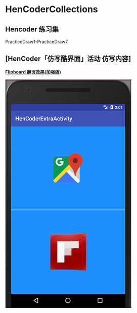 # HenCoderCollections


## Hencoder 练习集

PracticeDraw1-PracticeDraw7 

## [HenCoder「仿写酷界面」活动 仿写内容]


**[Flipboard 翻页效果(加强版)](https://github.com/REBOOTERS/HenCoderCollections/tree/master/HenCoderExtraActivity)**

![Flipboard](https://raw.githubusercontent.com/REBOOTERS/HenCoderCollections/master/HenCoderExtraActivity/screens/flipboard.gif)

